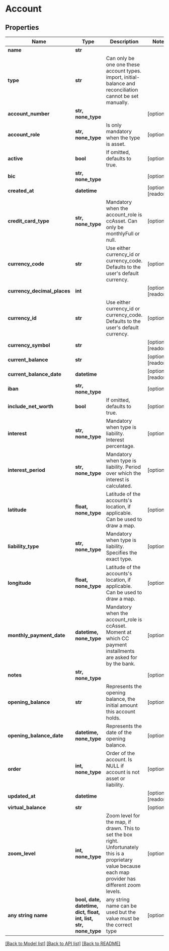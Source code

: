 # Account


## Properties
Name | Type | Description | Notes
------------ | ------------- | ------------- | -------------
**name** | **str** |  | 
**type** | **str** | Can only be one one these account types. import, initial-balance and reconciliation cannot be set manually. | 
**account_number** | **str, none_type** |  | [optional] 
**account_role** | **str, none_type** | Is only mandatory when the type is asset. | [optional] 
**active** | **bool** | If omitted, defaults to true. | [optional] 
**bic** | **str, none_type** |  | [optional] 
**created_at** | **datetime** |  | [optional] [readonly] 
**credit_card_type** | **str, none_type** | Mandatory when the account_role is ccAsset. Can only be monthlyFull or null. | [optional] 
**currency_code** | **str** | Use either currency_id or currency_code. Defaults to the user&#39;s default currency. | [optional] 
**currency_decimal_places** | **int** |  | [optional] [readonly] 
**currency_id** | **str** | Use either currency_id or currency_code. Defaults to the user&#39;s default currency. | [optional] 
**currency_symbol** | **str** |  | [optional] [readonly] 
**current_balance** | **str** |  | [optional] [readonly] 
**current_balance_date** | **datetime** |  | [optional] [readonly] 
**iban** | **str, none_type** |  | [optional] 
**include_net_worth** | **bool** | If omitted, defaults to true. | [optional] 
**interest** | **str, none_type** | Mandatory when type is liability. Interest percentage. | [optional] 
**interest_period** | **str, none_type** | Mandatory when type is liability. Period over which the interest is calculated. | [optional] 
**latitude** | **float, none_type** | Latitude of the accounts&#39;s location, if applicable. Can be used to draw a map. | [optional] 
**liability_type** | **str, none_type** | Mandatory when type is liability. Specifies the exact type. | [optional] 
**longitude** | **float, none_type** | Latitude of the accounts&#39;s location, if applicable. Can be used to draw a map. | [optional] 
**monthly_payment_date** | **datetime, none_type** | Mandatory when the account_role is ccAsset. Moment at which CC payment installments are asked for by the bank. | [optional] 
**notes** | **str, none_type** |  | [optional] 
**opening_balance** | **str** | Represents the opening balance, the initial amount this account holds. | [optional] 
**opening_balance_date** | **datetime, none_type** | Represents the date of the opening balance. | [optional] 
**order** | **int, none_type** | Order of the account. Is NULL if account is not asset or liability. | [optional] 
**updated_at** | **datetime** |  | [optional] [readonly] 
**virtual_balance** | **str** |  | [optional] 
**zoom_level** | **int, none_type** | Zoom level for the map, if drawn. This to set the box right. Unfortunately this is a proprietary value because each map provider has different zoom levels. | [optional] 
**any string name** | **bool, date, datetime, dict, float, int, list, str, none_type** | any string name can be used but the value must be the correct type | [optional]

[[Back to Model list]](../README.md#documentation-for-models) [[Back to API list]](../README.md#documentation-for-api-endpoints) [[Back to README]](../README.md)


